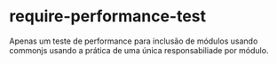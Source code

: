 # require-performance-test
Apenas um teste de performance para inclusão de módulos usando commonjs usando a prática de uma única responsabiliade por módulo.
